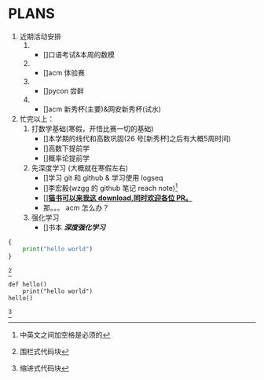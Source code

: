 # PLANS<br>

1. 近期活动安排    
    1. - []口语考试&本周的数模
    2. - []acm 体验赛
    3. - []pycon 尝鲜
    4. - []acm 新秀杯(主要)&网安新秀杯(试水)
2. 忙完以上：
    1. 打数学基础(寒假，开悟比赛一切的基础)
         - []本学期的线代和高数巩固(26 号[新秀杯]之后有大概5周时间)
         - []高数下提前学
         - []概率论提前学
    2. 先深度学习 (大概就在寒假左右)
         - []学习 git 和 github & 学习使用 logseq
         - []李宏毅(wzgg 的 github 笔记 reach note)[^1]
         - [][**猫书可以来我这 download,同时欢迎各位 PR。**](https://github.com/JiwenJ/Awesome-RL)
         - 那。。。 acm 怎么办？
    3. 强化学习
         - []书本 ***深度强化学习***

```python
{
    print("hello world")
}
```
[^2]

    def hello()
        print("hello world")
    hello()
[^3]

[^1]: 中英文之间加空格是必须的
[^2]: 围栏式代码块
[^3]: 缩进式代码块
